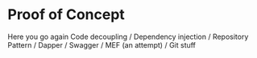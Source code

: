 # Proof of Concept
Here you go again
Code decoupling /
Dependency injection /
Repository Pattern /
Dapper /
Swagger / 
MEF (an attempt) /
Git stuff
